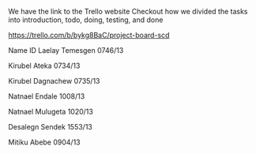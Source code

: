 We have the link to the Trello website
Checkout how we divided the tasks into introduction, todo, doing, testing, and done

https://trello.com/b/bykg8BaC/project-board-scd

Name                 ID
Laelay Temesgen      0746/13 

Kirubel Ateka        0734/13 

Kirubel Dagnachew    0735/13 

Natnael Endale      1008/13 

Natnael Mulugeta    1020/13 

Desalegn Sendek     1553/13 

Mitiku Abebe        0904/13 

